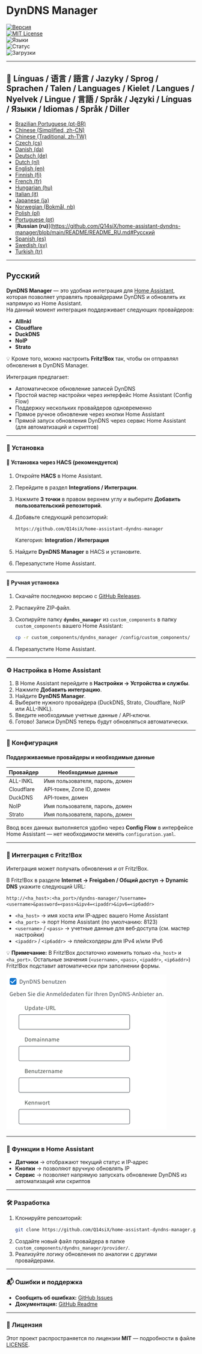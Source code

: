 # DynDNS Manager

[![Версия](https://img.shields.io/github/v/release/Q14siX/home-assistant-dyndns-manager)](https://github.com/Q14siX/home-assistant-dyndns-manager/releases)  
[![MIT License](https://img.shields.io/badge/License-MIT-green.svg)](LICENSE)  
![Языки](https://img.shields.io/badge/languages-20-blue.svg)  
![Статус](https://img.shields.io/badge/status-stable-brightgreen.svg)  
![Загрузки](https://img.shields.io/github/downloads/Q14siX/home-assistant-dyndns-manager/total)

---

## 📌 Línguas / 语言 / 語言 / Jazyky / Sprog / Sprachen / Talen / Languages / Kielet / Langues / Nyelvek / Lingue / 言語 / Språk / Języki / Línguas / Языки / Idiomas / Språk / Diller
- [Brazilian Portuguese (pt-BR)](https://github.com/Q14siX/home-assistant-dyndns-manager/blob/main/README/README_PT-BR.md#portugues-brasileiro)
- [Chinese (Simplified, zh-CN)](https://github.com/Q14siX/home-assistant-dyndns-manager/blob/main/README/README_ZH-CN.md#简体中文)
- [Chinese (Traditional, zh-TW)](https://github.com/Q14siX/home-assistant-dyndns-manager/blob/main/README/README_ZH-TW.md#繁體中文)
- [Czech (cs)](https://github.com/Q14siX/home-assistant-dyndns-manager/blob/main/README/README_CS.md#czech)
- [Danish (da)](https://github.com/Q14siX/home-assistant-dyndns-manager/blob/main/README/README_DA.md#dansk)
- [Deutsch (de)](https://github.com/Q14siX/home-assistant-dyndns-manager/blob/main/README/README_DE.md#deutsch)
- [Dutch (nl)](https://github.com/Q14siX/home-assistant-dyndns-manager/blob/main/README/README_NL.md#dutch)
- [English (en)](https://github.com/Q14siX/home-assistant-dyndns-manager/blob/main/README/README_EN.md#english)
- [Finnish (fi)](https://github.com/Q14siX/home-assistant-dyndns-manager/blob/main/README/README_FI.md#suomi)
- [French (fr)](https://github.com/Q14siX/home-assistant-dyndns-manager/blob/main/README/README_FR.md#français)
- [Hungarian (hu)](https://github.com/Q14siX/home-assistant-dyndns-manager/blob/main/README/README_HU.md#magyar)
- [Italian (it)](https://github.com/Q14siX/home-assistant-dyndns-manager/blob/main/README/README_IT.md#italiano)
- [Japanese (ja)](https://github.com/Q14siX/home-assistant-dyndns-manager/blob/main/README/README_JA.md#日本語)
- [Norwegian (Bokmål, nb)](https://github.com/Q14siX/home-assistant-dyndns-manager/blob/main/README/README_NB.md#norsk)
- [Polish (pl)](https://github.com/Q14siX/home-assistant-dyndns-manager/blob/main/README/README_PL.md#polski)
- [Portuguese (pt)](https://github.com/Q14siX/home-assistant-dyndns-manager/blob/main/README/README_PT.md#português)
- [**Russian (ru)**](https://github.com/Q14siX/home-assistant-dyndns-manager/blob/main/README/README_RU.md#Русский
- [Spanish (es)](https://github.com/Q14siX/home-assistant-dyndns-manager/blob/main/README/README_ES.md#español)
- [Swedish (sv)](https://github.com/Q14siX/home-assistant-dyndns-manager/blob/main/README/README_SV.md#svenska)
- [Turkish (tr)](https://github.com/Q14siX/home-assistant-dyndns-manager/blob/main/README/README_TR.md#türkçe)

---

## Русский

**DynDNS Manager** — это удобная интеграция для [Home Assistant](https://www.home-assistant.io/), которая позволяет управлять провайдерами DynDNS и обновлять их напрямую из Home Assistant.  
На данный момент интеграция поддерживает следующих провайдеров:

- **AllInkl**
- **Cloudflare**
- **DuckDNS**
- **NoIP**
- **Strato**

💡 Кроме того, можно настроить **Fritz!Box** так, чтобы он отправлял обновления в DynDNS Manager.

Интеграция предлагает:
- Автоматическое обновление записей DynDNS
- Простой мастер настройки через интерфейс Home Assistant (Config Flow)
- Поддержку нескольких провайдеров одновременно
- Прямое ручное обновление через кнопки Home Assistant
- Прямой запуск обновления DynDNS через сервис Home Assistant (для автоматизаций и скриптов)

---

### 🚀 Установка

#### 🔹 Установка через HACS (рекомендуется)

1. Откройте **HACS** в Home Assistant.
2. Перейдите в раздел **Integrations / Интеграции**.
3. Нажмите **3 точки** в правом верхнем углу и выберите **Добавить пользовательский репозиторий**.
4. Добавьте следующий репозиторий:

   ```
   https://github.com/Q14siX/home-assistant-dyndns-manager
   ```

   Категория: **Integration / Интеграция**

5. Найдите **DynDNS Manager** в HACS и установите.
6. Перезапустите Home Assistant.

---

#### 🔹 Ручная установка

1. Скачайте последнюю версию с [GitHub Releases](https://github.com/Q14siX/home-assistant-dyndns-manager/releases).
2. Распакуйте ZIP‑файл.
3. Скопируйте папку **`dyndns_manager`** из `custom_components` в папку `custom_components` вашего Home Assistant:

   ```bash
   cp -r custom_components/dyndns_manager /config/custom_components/
   ```

4. Перезапустите Home Assistant.

---

### ⚙️ Настройка в Home Assistant

1. В Home Assistant перейдите в **Настройки → Устройства и службы**.
2. Нажмите **Добавить интеграцию**.
3. Найдите **DynDNS Manager**.
4. Выберите нужного провайдера (DuckDNS, Strato, Cloudflare, NoIP или ALL-INKL).
5. Введите необходимые учетные данные / API‑ключи.
6. Готово! Записи DynDNS теперь будут обновляться автоматически.

---

### 📄 Конфигурация

#### Поддерживаемые провайдеры и необходимые данные

| Провайдер   | Необходимые данные |
|------------|--------------------|
| ALL-INKL   | Имя пользователя, пароль, домен |
| Cloudflare | API‑токен, Zone ID, домен |
| DuckDNS    | API‑токен, домен |
| NoIP       | Имя пользователя, пароль, домен |
| Strato     | Имя пользователя, пароль, домен |

Ввод всех данных выполняется удобно через **Config Flow** в интерфейсе Home Assistant — нет необходимости менять `configuration.yaml`.

---

### 📡 Интеграция с Fritz!Box

Интеграция может получать обновления и от Fritz!Box.

В Fritz!Box в разделе **Internet → Freigaben / Общий доступ → Dynamic DNS** укажите следующий URL:

```
http://<ha_host>:<ha_port>/dyndns-manager/?username=<username>&password=<pass>&ipv4=<ipaddr>&ipv6=<ip6addr>
```

- `<ha_host>` → имя хоста или IP‑адрес вашего Home Assistant
- `<ha_port>` → порт Home Assistant (по умолчанию: 8123)
- `<username>` / `<pass>` → учетные данные для веб‑доступа (см. мастер настройки)
- `<ipaddr>` / `<ip6addr>` → плейсхолдеры для IPv4 и/или IPv6

💡 **Примечание:** В Fritz!Box достаточно изменить только `<ha_host>` и `<ha_port>`. Остальные значения (`<username>`, `<pass>`, `<ipaddr>`, `<ip6addr>`) Fritz!Box подставит автоматически при заполнении формы.

![Форма FRITZ!BOX](https://raw.githubusercontent.com/Q14siX/home-assistant-dyndns-manager/master/images/FRITZ!Box.png)

---

### 🔘 Функции в Home Assistant

- **Датчики** → отображают текущий статус и IP‑адрес
- **Кнопки** → позволяют вручную обновлять IP
- **Сервис** → позволяет напрямую запускать обновление DynDNS из автоматизаций или скриптов

---

### 🛠 Разработка

1. Клонируйте репозиторий:
   ```bash
   git clone https://github.com/Q14siX/home-assistant-dyndns-manager.git
   ```
2. Создайте новый файл провайдера в папке `custom_components/dyndns_manager/provider/`.
3. Реализуйте логику обновления по аналогии с другими провайдерами.

---

### 📬 Ошибки и поддержка

- **Сообщить об ошибках:** [GitHub Issues](https://github.com/Q14siX/home-assistant-dyndns-manager/issues)  
- **Документация:** [GitHub Readme](https://github.com/Q14siX/home-assistant-dyndns-manager)

---

### 📜 Лицензия

Этот проект распространяется по лицензии **MIT** — подробности в файле [LICENSE](https://github.com/Q14siX/home-assistant-dyndns-manager/blob/main/LICENSE).
